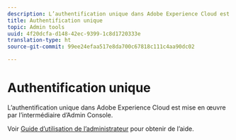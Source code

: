 ```yaml
---
description: L’authentification unique dans Adobe Experience Cloud est mise en œuvre par l’intermédiaire d’Admin Console.
title: Authentification unique
topic: Admin tools
uuid: 4f20dcfa-d148-42ec-9399-1c8d1720333e
translation-type: ht
source-git-commit: 99ee24efaa517e8da700c67818c111c4aa90dc02

---
```



# Authentification unique

L’authentification unique dans Adobe Experience Cloud est mise en œuvre par l’intermédiaire d’Admin Console.

Voir [Guide d’utilisation de l’administrateur](https://helpx.adobe.com/fr/enterprise/managing/user-guide.html) pour obtenir de l’aide.
